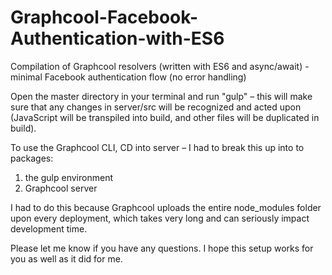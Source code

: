 # Graphcool-Facebook-Authentication-with-ES6
Compilation of Graphcool resolvers (written with ES6 and async/await) - minimal Facebook authentication flow (no error handling)

Open the master directory in your terminal and run "gulp" – this will make sure that any changes in server/src will be recognized and acted upon (JavaScript will be transpiled into build, and other files will be duplicated in build).

To use the Graphcool CLI, CD into server – I had to break this up into to packages:
  1) the gulp environment
  2) Graphcool server

I had to do this because Graphcool uploads the entire node_modules folder upon every deployment, which takes very long and can seriously impact development time.

Please let me know if you have any questions. I hope this setup works for you as well as it did for me.
